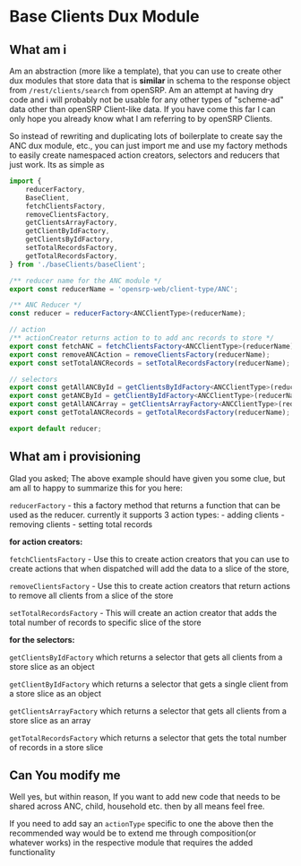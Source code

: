 # Base Clients Dux Module

## What am i

Am an abstraction (more like a template), that you can use to create other dux modules that store data that is **similar** in schema to the response object from `/rest/clients/search` from openSRP. Am an attempt at having dry code and i will probably not be usable for any other types of "scheme-ad" data other than openSRP Client-like data. If you have come this far I can only hope you already know what I am referring to by openSRP Clients.

So instead of rewriting and duplicating lots of boilerplate to create say the ANC dux module, etc., you can just import me and use my factory methods to easily create namespaced action creators, selectors and reducers that just work. Its as simple as

```typescript
import {
    reducerFactory,
    BaseClient,
    fetchClientsFactory,
    removeClientsFactory,
    getClientsArrayFactory,
    getClientByIdFactory,
    getClientsByIdFactory,
    setTotalRecordsFactory,
    getTotalRecordsFactory,
} from './baseClients/baseClient';

/** reducer name for the ANC module */
export const reducerName = 'opensrp-web/client-type/ANC';

/** ANC Reducer */
const reducer = reducerFactory<ANCClientType>(reducerName);

// action
/** actionCreator returns action to to add anc records to store */
export const fetchANC = fetchClientsFactory<ANCClientType>(reducerName);
export const removeANCAction = removeClientsFactory(reducerName);
export const setTotalANCRecords = setTotalRecordsFactory(reducerName);

// selectors
export const getAllANCById = getClientsByIdFactory<ANCClientType>(reducerName);
export const getANCById = getClientByIdFactory<ANCClientType>(reducerName);
export const getAllANCArray = getClientsArrayFactory<ANCClientType>(reducerName);
export const getTotalANCRecords = getTotalRecordsFactory(reducerName);

export default reducer;
```

## What am i provisioning

Glad you asked; The above example should have given you some clue, but am all to happy to summarize this for you here:

`reducerFactory` - this a factory method that returns a function that can be used as the reducer.
currently it supports 3 action types: - adding clients - removing clients - setting total records

**for action creators:**

`fetchClientsFactory` - Use this to create action creators that you can use to create actions that when dispatched will add the data to a slice of the store,

`removeClientsFactory` - Use this to create action creators that return actions to remove all clients from a slice of the store

`setTotalRecordsFactory` - This will create an action creator that adds the total number of records to specific slice of the store

**for the selectors:**

`getClientsByIdFactory` which returns a selector that gets all clients from a store slice as an object

`getClientByIdFactory` which returns a selector that gets a single client from a store slice as an object

`getClientsArrayFactory` which returns a selector that gets all clients from a store slice as an array

`getTotalRecordsFactory` which returns a selector that gets the total number of records in a store slice

## Can You modify me

Well yes, but within reason, If you want to add new code that needs to be shared across ANC, child, household etc. then by all means feel free.

If you need to add say an `actionType` specific to one the above then the recommended way would be to extend me through composition(or whatever works) in the respective module that requires the added functionality

